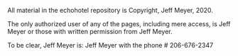 All material in the echohotel repository is Copyright, Jeff Meyer, 2020.

The only authorized user of any of the pages, including mere access, is Jeff Meyer or those with written permission from Jeff Meyer.

To be clear, Jeff Meyer is:
Jeff Meyer with the phone # 206-676-2347
